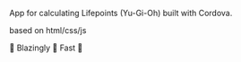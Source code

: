 App for calculating Lifepoints (Yu-Gi-Oh) built with Cordova.

based on html/css/js

🚀 Blazingly 🚀 Fast 🚀 

